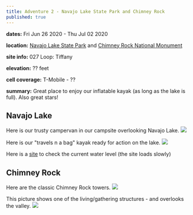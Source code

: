 ```yaml
---
title: Adventure 2 - Navajo Lake State Park and Chimney Rock
published: true 
---
```


**dates:**  Fri Jun 26 2020 - Thu Jul 02 2020

**location:** [Navajo Lake State Park](https://cpw.state.co.us/placestogo/parks/Navajo) and [Chimney Rock National Monument](https://www.fs.usda.gov/detail/sanjuan/specialplaces/?cid=stelprdb5390324)

**site info:**  027 Loop: Tiffany

**elevation:** ?? feet

**cell coverage:** T-Mobile - ??

**summary:** Great place to enjoy our inflatable kayak (as long as the lake is full). Also great stars!


## Navajo Lake

Here is our trusty campervan in our campsite overlooking Navajo Lake.
![](https:/assets/campervanning/2020-6-navajo-campervan.jpg)

Here is our "travels n a bag" kayak ready for action on the lake.
![](https:/assets/campervanning/2020-6-navajo-kayak.jpg)

Here is a [site](http://www.lakenavajo.water-data.com/) to check the current water level (the site loads slowly) 

## Chimney Rock

Here are the classic Chimney Rock towers.
![](https:/assets/campervanning/2020-6-chimneyrock-towers.jpg)

This picture shows one of the living/gathering structures - and overlooks the valley.
![](https:/assets/campervanning/2020-6-chimenyrock-dwelling.jpg)
